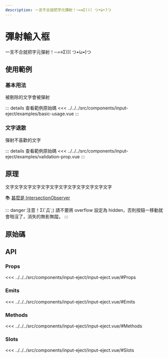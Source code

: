 ```yaml
---
description: 一言不合就把字元彈射！─=≡Σ((( つ•̀ω•́)つ
---
```


<script setup>
import SourceLinkList from '../../../src/components/source-link-list.vue'

import BasicUsage from '../../../src/components/input-eject/examples/basic-usage.vue'
import ValidationProp from '../../../src/components/input-eject/examples/validation-prop.vue'
</script>

# 彈射輸入框 <Badge type="info" text="input" />

一言不合就把字元彈射！─=≡Σ((( つ•̀ω•́)つ

## 使用範例

### 基本用法

被刪除的文字會被彈射

<basic-usage/>

::: details 查看範例原始碼
<<< ../../../src/components/input-eject/examples/basic-usage.vue
:::

### 文字退散

彈射不喜歡的文字

<validation-prop/>

::: details 查看範例原始碼
<<< ../../../src/components/input-eject/examples/validation-prop.vue
:::

## 原理

文字文字文字文字文字文字文字文字文字文字文字文字

📚 [甚麼是 IntersectionObserver](https://developer.mozilla.org/zh-CN/docs/Web/API/IntersectionObserver)

::: danger 注意！Σ(ˊДˋ;)
請不要將 overflow 設定為 hidden，否則按鈕一移動就會啪沒了，消失的無影無蹤。
:::

## 原始碼

<source-link-list name="input-eject"/>

## API

### Props

<<< ../../../src/components/input-eject/input-eject.vue/#Props

### Emits

<<< ../../../src/components/input-eject/input-eject.vue/#Emits

### Methods

<<< ../../../src/components/input-eject/input-eject.vue/#Methods

### Slots

<<< ../../../src/components/input-eject/input-eject.vue/#Slots

